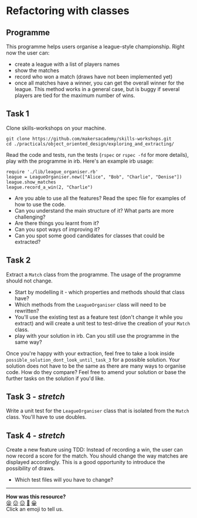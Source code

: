 # Refactoring with classes

## Programme

This programme helps users organise a league-style championship.
Right now the user can:
* create a league with a list of players names
* show the matches
* record who won a match (draws have not been implemented yet)
* once all matches have a winner, you can get the overall winner for the league. This method works in a general case, but is buggy if several players are tied for the maximum number of wins.

## Task 1

Clone skills-workshops on your machine. 

```
git clone https://github.com/makersacademy/skills-workshops.git
cd ./practicals/object_oriented_design/exploring_and_extracting/
```

Read the code and tests, run the tests (`rspec` or `rspec -fd` for more details), play with the programme in irb.
Here's an example irb usage:
```
require './lib/league_organiser.rb'
league = LeagueOrganiser.new(["Alice", "Bob", "Charlie", "Denise"])
league.show_matches
league.record_a_win(2, "Charlie")
```

* Are you able to use all the features? Read the spec file for examples of how to use the code.
* Can you understand the main structure of it? What parts are more challenging?
* Are there things you learnt from it?
* Can you spot ways of improving it?
* Can you spot some good candidates for classes that could be extracted?

## Task 2

Extract a `Match` class from the programme. The usage of the programme should not change.
* Start by modelling it - which properties and methods should that class have?
* Which methods from the `LeagueOrganiser` class will need to be rewritten?
* You'll use the existing test as a feature test (don't change it while you extract) and will create a unit test to test-drive the creation of your `Match` class.
* play with your solution in irb. Can you still use the programme in the same way?

Once you're happy with your extraction, feel free to take a look inside `possible_solution_dont_look_until_task_3` for a possible solution. Your solution does not have to be the same as there are many ways to organise code.
How do they compare? Feel free to amend your solution or base the further tasks on the solution if you'd like.

## Task 3 - *stretch*

Write a unit test for the `LeagueOrganiser` class that is isolated from the `Match` class. You'll have to use doubles.

## Task 4 - *stretch*

Create a new feature using TDD: Instead of recording a win, the user can now record a score for the match. You should change the way matches are displayed accordingly.
This is a good opportunity to introduce the possibility of draws.
* Which test files will you have to change?

<!-- BEGIN GENERATED SECTION DO NOT EDIT -->

---

**How was this resource?**  
[😫](https://airtable.com/shrUJ3t7KLMqVRFKR?prefill_Repository=skills-workshops&prefill_File=practicals/object_oriented_design/exploring_and_extracting/README.md&prefill_Sentiment=😫) [😕](https://airtable.com/shrUJ3t7KLMqVRFKR?prefill_Repository=skills-workshops&prefill_File=practicals/object_oriented_design/exploring_and_extracting/README.md&prefill_Sentiment=😕) [😐](https://airtable.com/shrUJ3t7KLMqVRFKR?prefill_Repository=skills-workshops&prefill_File=practicals/object_oriented_design/exploring_and_extracting/README.md&prefill_Sentiment=😐) [🙂](https://airtable.com/shrUJ3t7KLMqVRFKR?prefill_Repository=skills-workshops&prefill_File=practicals/object_oriented_design/exploring_and_extracting/README.md&prefill_Sentiment=🙂) [😀](https://airtable.com/shrUJ3t7KLMqVRFKR?prefill_Repository=skills-workshops&prefill_File=practicals/object_oriented_design/exploring_and_extracting/README.md&prefill_Sentiment=😀)  
Click an emoji to tell us.

<!-- END GENERATED SECTION DO NOT EDIT -->
